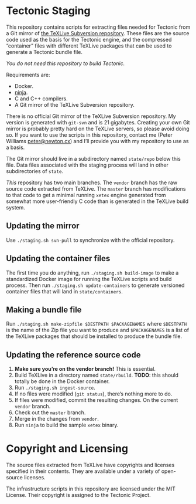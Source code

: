 Tectonic Staging
================

This repository contains scripts for extracting files needed for Tectonic from
a Git mirror of
[the TeXLive Subversion repository](http://tug.org/svn/texlive/). These files
are the source code used as the basis for the Tectonic engine, and the
compressed “container” files with different TeXLive packages that can be used
to generate a Tectonic bundle file.

*You do not need this repository to build Tectonic.*

Requirements are:

- Docker.
- [ninja](https://ninja-build.org/).
- C and C++ compilers.
- A Git mirror of the TeXLive Subversion repository.

There is no official Git mirror of the TeXLive Subversion repository. My
version is generated with `git-svn` and is 21 gigabytes. Creating your own Git
mirror is probably pretty hard on the TeXLive servers, so please avoid doing
so. If you want to use the scripts in this repository, contact me (Peter
Williams <peter@newton.cx>) and I’ll provide you with my repository to use as
a basis.

The Git mirror should live in a subdirectory named `state/repo` below this
file. Data files associated with the staging process will land in other
subdirectories of `state`.

*This* repository has two main branches. The `vendor` branch has the raw
source code extracted from TeXLive. The `master` branch has modifications to
that code to get a minimal running `xetex` engine generated from somewhat more
user-friendly C code than is generated in the TeXLive build system.


Updating the mirror
-------------------

Use `./staging.sh svn-pull` to synchronize with the official repository.


Updating the container files
----------------------------

The first time you do anything, run `./staging.sh build-image` to make a
standardized Docker image for running the TeXLive scripts and build process.
Then run `./staging.sh update-containers` to generate versioned container
files that will land in `state/containers`.


Making a bundle file
--------------------

Run `./staging.sh make-zipfile $DESTPATH $PACKAGENAMES` where `$DESTPATH` is
the name of the Zip file you want to produce and `$PACKAGENAMES` is a list of
the TeXLive packages that should be installed to produce the bundle file.


Updating the reference source code
----------------------------------

1. **Make sure you’re on the vendor branch!** This is essential.
2. Build TeXLive in a directory named `state/rbuild`. **TODO**: this should
   totally be done in the Docker container.
3. Run `./staging.sh ingest-source`.
4. If no files were modified (`git status`), there’s nothing more to do.
5. If files were modified, commit the resulting changes. On the current
   `vendor` branch.
6. Check out the `master` branch.
7. Merge in the changes from `vendor`.
8. Run `ninja` to build the sample `xetex` binary.


Copyright and Licensing
=======================

The source files extracted from TeXLive have copyrights and licenses specified
in their contents. They are available under a variety of open-source licenses.

The infrastructure scripts in this repository are licensed under the MIT
License. Their copyright is assigned to the Tectonic Project.
